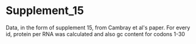 # Supplement_15

Data, in the form of supplement 15, from Cambray et al's paper. For every id, protein per RNA was calculated and also gc content for codons 1-30
